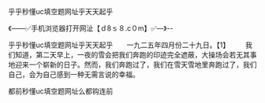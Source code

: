 乎乎秒懂uc填空题网址乎天天起乎

《——✅手机浏览器打开网沚【ｄ8ｓ８.c０m】✅—》--

乎乎秒懂uc填空题网址乎天天起乎　　一九二五年四月份二十九日。【1】
　　我们知道，第二天早上，一夜的雪会把我们奔跑的印迹完全遮蔽，大操场会若无其事地迎来一个崭新的日子。然而，我们奔跑过了，我们在雪天雪地里奔跑过了，我们自己，会为自己感到一种无需言说的幸福。





都前秒懂uc填空题网址么都钩连前
